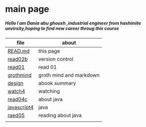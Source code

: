# main page
##### Hello I am Dania abu ghoush ,industrial engineer from hashimite unvirsity,hoping to find new career throug this course

| file      | about |
| ----------- | ----------- |
|[READ.md](https://github.com/DaniaAbughoush/reading-notes-rep/blob/main/README.md) | this page|
| [read02b](https://github.com/DaniaAbughoush/reading-notes-rep/blob/main/read02b)  | version control      |
| [read01]( https://github.com/DaniaAbughoush/reading-notes-rep/blob/main/read01.md)  | read 01       
| [grothmind](https://github.com/DaniaAbughoush/reading-notes-rep/blob/main/grothmind.md)|groth mind and markdown |
| [design](https://github.com/DaniaAbughoush/reading-notes-rep/blob/main/design.md)|abook summary |
| [watch4](https://github.com/DaniaAbughoush/reading-notes-rep/blob/main/watch4.md)| watching |
| [read04c](https://github.com/DaniaAbughoush/reading-notes-rep/blob/main/read4c.md)| about java|
|[javascript4](https://github.com/DaniaAbughoush/reading-notes-rep/blob/main/java%20scribt04.md) | java |
|[raed05](https://github.com/DaniaAbughoush/reading-notes-rep/blob/main/read05.md)|reading about java|
|||


